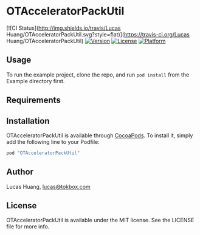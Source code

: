 # OTAcceleratorPackUtil

[![CI Status](http://img.shields.io/travis/Lucas Huang/OTAcceleratorPackUtil.svg?style=flat)](https://travis-ci.org/Lucas Huang/OTAcceleratorPackUtil)
[![Version](https://img.shields.io/cocoapods/v/OTAcceleratorPackUtil.svg?style=flat)](http://cocoapods.org/pods/OTAcceleratorPackUtil)
[![License](https://img.shields.io/cocoapods/l/OTAcceleratorPackUtil.svg?style=flat)](http://cocoapods.org/pods/OTAcceleratorPackUtil)
[![Platform](https://img.shields.io/cocoapods/p/OTAcceleratorPackUtil.svg?style=flat)](http://cocoapods.org/pods/OTAcceleratorPackUtil)

## Usage

To run the example project, clone the repo, and run `pod install` from the Example directory first.

## Requirements

## Installation

OTAcceleratorPackUtil is available through [CocoaPods](http://cocoapods.org). To install
it, simply add the following line to your Podfile:

```ruby
pod "OTAcceleratorPackUtil"
```

## Author

Lucas Huang, lucas@tokbox.com

## License

OTAcceleratorPackUtil is available under the MIT license. See the LICENSE file for more info.

